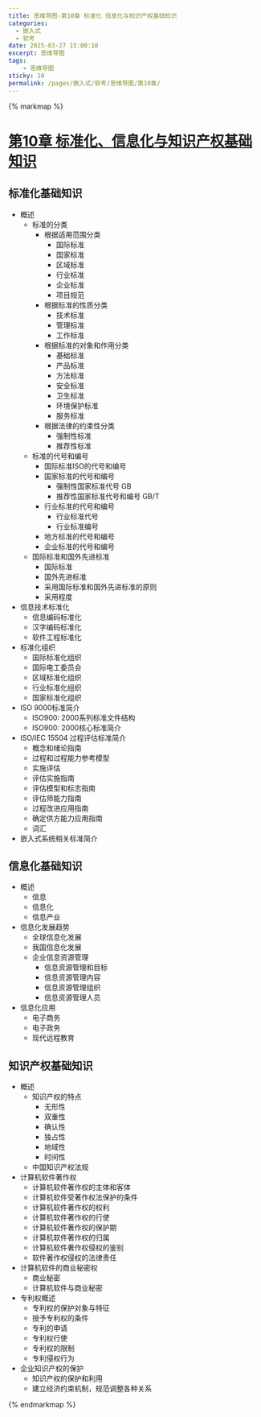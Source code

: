 ```yaml
---
title: 思维导图-第10章 标准化 信息化与知识产权基础知识
categories:
  - 嵌入式
  - 软考
date: 2025-03-27 15:00:10
excerpt: 思维导图
tags:
    - 思维导图
sticky: 10
permalink: /pages/嵌入式/软考/思维导图/第10章/
---
```



{% markmap %}

# [第10章 标准化、信息化与知识产权基础知识](/pages/嵌入式/软考/思维导图/)

## 标准化基础知识

- 概述
    - 标准的分类
        - 根据适用范围分类
            - 国际标准
            - 国家标准
            - 区域标准
            - 行业标准
            - 企业标准
            - 项目规范
        - 根据标准的性质分类
            - 技术标准
            - 管理标准
            - 工作标准
        - 根据标准的对象和作用分类
            - 基础标准
            - 产品标准
            - 方法标准
            - 安全标准
            - 卫生标准
            - 环境保护标准
            - 服务标准
        - 根据法律的约束性分类
            - 强制性标准
            - 推荐性标准 
    - 标准的代号和编号
        - 国际标准ISO的代号和编号
        - 国家标准的代号和编号
            - 强制性国家标准代号 GB
            - 推荐性国家标准代号和编号 GB/T
        - 行业标准的代号和编号
            - 行业标准代号
            - 行业标准编号
        - 地方标准的代号和编号
        - 企业标准的代号和编号
    - 国际标准和国外先进标准
        - 国际标准
        - 国外先进标准
        - 采用国际标准和国外先进标准的原则
        - 采用程度
- 信息技术标准化
    - 信息编码标准化
    - 汉字编码标准化
    - 软件工程标准化
- 标准化组织
    - 国际标准化组织
    - 国际电工委员会
    - 区域标准化组织
    - 行业标准化组织
    - 国家标准化组织
- ISO 9000标准简介
    - ISO900: 2000系列标准文件结构
    - ISO900: 2000核心标准简介
- ISO/IEC 15504 过程评估标准简介
    - 概念和绪论指南
    - 过程和过程能力参考模型
    - 实施评估
    - 评估实施指南
    - 评估模型和标志指南
    - 评估师能力指南
    - 过程改进应用指南
    - 确定供方能力应用指南
    - 词汇
- 嵌入式系统相关标准简介

## 信息化基础知识

- 概述
    - 信息
    - 信息化
    - 信息产业
- 信息化发展趋势
    - 全球信息化发展
    - 我国信息化发展
    - 企业信息资源管理
        - 信息资源管理和目标
        - 信息资源管理内容
        - 信息资源管理组织
        - 信息资源管理人员
- 信息化应用
    - 电子商务
    - 电子政务
    - 现代远程教育


## 知识产权基础知识

- 概述
    - 知识产权的特点
        - 无形性
        - 双重性
        - 确认性
        - 独占性
        - 地域性
        - 时间性
    - 中国知识产权法规
- 计算机软件著作权
    - 计算机软件著作权的主体和客体
    - 计算机软件受著作权法保护的条件
    - 计算机软件著作权的权利
    - 计算机软件著作权的行使
    - 计算机软件著作权的保护期
    - 计算机软件著作权的归属
    - 计算机软件著作权侵权的鉴别
    - 软件著作权侵权的法律责任
- 计算机软件的商业秘密权
    - 商业秘密
    - 计算机软件与商业秘密
- 专利权概述
    - 专利权的保护对象与特征
    - 授予专利权的条件
    - 专利的申请
    - 专利权行使
    - 专利权的限制
    - 专利侵权行为
- 企业知识产权的保护
    - 知识产权的保护和利用
    - 建立经济约束机制，规范调整各种关系

{% endmarkmap %}